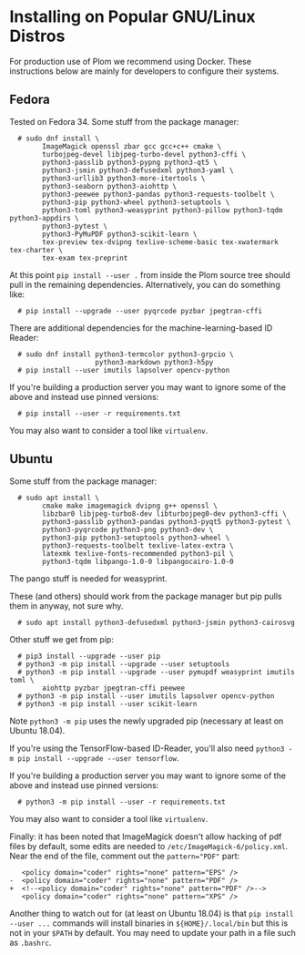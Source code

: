 <!--
__copyright__ = "Copyright (C) 2018 Andrew Rechnitzer"
__copyright__ = "Copyright (C) 2018-2021 Colin B. Macdonald"
__copyright__ = "Copyright (C) 2019-2020 Matthew Coles"
__license__ = "AGPL-3.0-or-later"
 -->

Installing on Popular GNU/Linux Distros
=======================================

For production use of Plom we recommend using Docker.  These instructions below
are mainly for developers to configure their systems.


Fedora
------

Tested on Fedora 34.  Some stuff from the package manager:
```
  # sudo dnf install \
        ImageMagick openssl zbar gcc gcc+c++ cmake \
        turbojpeg-devel libjpeg-turbo-devel python3-cffi \
        python3-passlib python3-pypng python3-qt5 \
        python3-jsmin python3-defusedxml python3-yaml \
        python3-urllib3 python3-more-itertools \
        python3-seaborn python3-aiohttp \
        python3-peewee python3-pandas python3-requests-toolbelt \
        python3-pip python3-wheel python3-setuptools \
        python3-toml python3-weasyprint python3-pillow python3-tqdm python3-appdirs \
        python3-pytest \
        python3-PyMuPDF python3-scikit-learn \
        tex-preview tex-dvipng texlive-scheme-basic tex-xwatermark tex-charter \
        tex-exam tex-preprint
```
At this point `pip install --user .` from inside the Plom source tree should pull
in the remaining dependencies.  Alternatively, you can do something like:
```
  # pip install --upgrade --user pyqrcode pyzbar jpegtran-cffi
```
There are additional dependencies for the machine-learning-based ID Reader:
```
  # sudo dnf install python3-termcolor python3-grpcio \
                     python3-markdown python3-h5py
  # pip install --user imutils lapsolver opencv-python
```
If you're building a production server you may want to ignore some of the above
and instead use pinned versions:
```
  # pip install --user -r requirements.txt
```
You may also want to consider a tool like `virtualenv`.


Ubuntu
------

Some stuff from the package manager:
```
  # sudo apt install \
        cmake make imagemagick dvipng g++ openssl \
        libzbar0 libjpeg-turbo8-dev libturbojpeg0-dev python3-cffi \
        python3-passlib python3-pandas python3-pyqt5 python3-pytest \
        python3-pyqrcode python3-png python3-dev \
        python3-pip python3-setuptools python3-wheel \
        python3-requests-toolbelt texlive-latex-extra \
        latexmk texlive-fonts-recommended python3-pil \
        python3-tqdm libpango-1.0-0 libpangocairo-1.0-0
```
The pango stuff is needed for weasyprint.

These (and others) should work from the package manager but pip pulls them
in anyway, not sure why.
```
  # sudo apt install python3-defusedxml python3-jsmin python3-cairosvg
```

Other stuff we get from pip:
```
  # pip3 install --upgrade --user pip
  # python3 -m pip install --upgrade --user setuptools
  # python3 -m pip install --upgrade --user pymupdf weasyprint imutils toml \
        aiohttp pyzbar jpegtran-cffi peewee
  # python3 -m pip install --user imutils lapsolver opencv-python
  # python3 -m pip install --user scikit-learn
```
Note `python3 -m pip` uses the newly upgraded pip (necessary at least on Ubuntu 18.04).

If you're using the TensorFlow-based ID-Reader, you'll also need
`python3 -m pip install --upgrade --user tensorflow`.

If you're building a production server you may want to ignore some of the above
and instead use pinned versions:
```
  # python3 -m pip install --user -r requirements.txt
```
You may also want to consider a tool like `virtualenv`.

Finally: it has been noted that ImageMagick doesn't allow hacking
of pdf files by default, some edits are needed to
`/etc/ImageMagick-6/policy.xml`.  Near the end of the file,
comment out the `pattern="PDF"` part:
```dif
   <policy domain="coder" rights="none" pattern="EPS" />
-  <policy domain="coder" rights="none" pattern="PDF" />
+  <!--<policy domain="coder" rights="none" pattern="PDF" />-->
   <policy domain="coder" rights="none" pattern="XPS" />
```

Another thing to watch out for (at least on Ubuntu 18.04) is that
`pip install --user ...` commands will install binaries in
`${HOME}/.local/bin` but this is not in your `$PATH` by default.
You may need to update your path in a file such as `.bashrc`.
